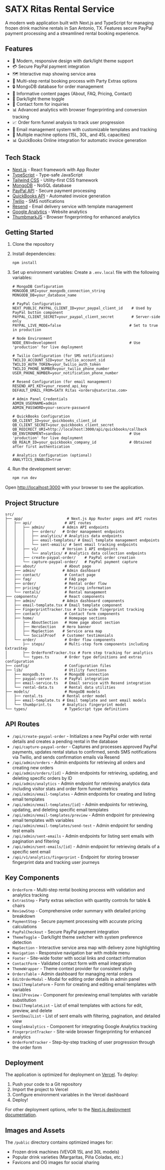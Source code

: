 # SATX Ritas Rental Service

A modern web application built with Next.js and TypeScript for managing frozen drink machine rentals in San Antonio, TX. Features secure PayPal payment processing and a streamlined rental booking experience.

## Features

- 🎨 Modern, responsive design with dark/light theme support
- 💳 Secure PayPal payment integration
- 🗺️ Interactive map showing service area
- 📱 Multi-step rental booking process with Party Extras options
- 🔒 MongoDB database for order management
- 📄 Informative content pages (About, FAQ, Pricing, Contact)
- 🌙 Dark/light theme toggle
- 📝 Contact form for inquiries
- 📊 Advanced analytics with browser fingerprinting and conversion tracking
- 📈 Order form funnel analysis to track user progression
- 📧 Email management system with customizable templates and tracking
- 🍹 Multiple machine options (15L, 30L, and 45L capacities)
- 📊 QuickBooks Online integration for automatic invoice generation

## Tech Stack

- [Next.js](https://nextjs.org/) - React framework with App Router
- [TypeScript](https://www.typescriptlang.org/) - Type-safe JavaScript
- [Tailwind CSS](https://tailwindcss.com/) - Utility-first CSS framework
- [MongoDB](https://www.mongodb.com/) - NoSQL database
- [PayPal API](https://developer.paypal.com/) - Secure payment processing
- [QuickBooks API](https://developer.intuit.com/) - Automated invoice generation
- [Twilio](https://www.twilio.com/) - SMS notifications
- [Resend](https://resend.com/) - Email delivery service with template management
- [Google Analytics](https://analytics.google.com/) - Website analytics
- [ThumbmarkJS](https://github.com/thumbmarkjs/thumbmarkjs) - Browser fingerprinting for enhanced analytics

## Getting Started

1. Clone the repository
2. Install dependencies:
   ```bash
   npm install
   ```
3. Set up environment variables:
   Create a `.env.local` file with the following variables:

   ```
   # MongoDB Configuration
   MONGODB_URI=your_mongodb_connection_string
   MONGODB_DB=your_database_name

   # PayPal Configuration
   NEXT_PUBLIC_PAYPAL_CLIENT_ID=your_paypal_client_id    # Used by PayPal button component
   PAYPAL_CLIENT_SECRET=your_paypal_client_secret        # Server-side only
   PAYPAL_LIVE_MODE=false                               # Set to true in production

   # Node Environment
   NODE_ENV=development                                 # Use 'production' for live deployment

   # Twilio Configuration (for SMS notifications)
   TWILIO_ACCOUNT_SID=your_twilio_account_sid
   TWILIO_AUTH_TOKEN=your_twilio_auth_token
   TWILIO_PHONE_NUMBER=your_twilio_phone_number
   USER_PHONE_NUMBER=your_notification_phone_number

   # Resend Configuration (for email management)
   RESEND_API_KEY=your_resend_api_key
   DEFAULT_EMAIL_FROM=SATX Ritas <orders@satxritas.com>

   # Admin Panel Credentials
   ADMIN_USERNAME=admin
   ADMIN_PASSWORD=your-secure-password

   # QuickBooks Configuration
   QB_CLIENT_ID=your_quickbooks_client_id
   QB_CLIENT_SECRET=your_quickbooks_client_secret
   QB_REDIRECT_URI=http://localhost:3000/api/quickbooks/callback
   QB_ENVIRONMENT=sandbox                               # Use 'production' for live deployment
   QB_REALM_ID=your_quickbooks_company_id               # Obtained after first authentication

   # Analytics Configuration (optional)
   ANALYTICS_ENABLED=true
   ```

4. Run the development server:
   ```bash
   npm run dev
   ```

Open [http://localhost:3000](http://localhost:3000) with your browser to see the application.

## Project Structure

```
src/
├── app/                    # Next.js App Router pages and API routes
│   ├── api/               # API routes
│   │   ├── admin/        # Admin API endpoints
│   │   │   ├── orders/   # Order management endpoints
│   │   │   ├── analytics/ # Analytics data endpoints
│   │   │   ├── email-templates/ # Email template management endpoints
│   │   │   └── sent-emails/ # Sent email tracking endpoints
│   │   ├── v1/           # Version 1 API endpoints
│   │   │   └── analytics/ # Analytics data collection endpoints
│   │   ├── create-paypal-order/    # PayPal order creation
│   │   └── capture-paypal-order/   # PayPal payment capture
│   ├── about/             # About page
│   ├── admin/            # Admin dashboard
│   ├── contact/           # Contact page
│   ├── faq/               # FAQ page
│   ├── order/             # Rental order flow
│   ├── pricing/           # Pricing information
│   └── rentals/           # Rental management
├── components/            # React components
│   ├── admin/            # Admin dashboard components
│   ├── email-template.tsx # Email template component
│   ├── FingerprintTracker.tsx # Site-wide fingerprint tracking
│   ├── contact/           # Contact form components
│   ├── home/              # Homepage sections
│   │   ├── AboutSection   # Home page about section
│   │   ├── HeroSection   # Hero banner
│   │   ├── MapSection    # Service area map
│   │   └── SocialProof   # Customer testimonials
│   └── order/             # Order flow components
│       ├── steps/         # Multi-step form components including ExtrasStep
│       ├── OrderFormTracker.tsx # Form step tracking for analytics
│       └── types.ts       # Order type definitions and extras configuration
├── config/                # Configuration files
├── lib/                   # Utility functions
│   ├── mongodb.ts         # MongoDB connection
│   ├── paypal-server.ts   # PayPal integration
│   ├── email-service.ts   # Email service with Resend integration
│   └── rental-data.ts     # Rental data utilities
├── models/                # MongoDB models
│   ├── rental.ts         # Rental order model
│   ├── email-template.ts # Email template and sent email models
│   └── thumbprint.ts     # Analytics fingerprint model
└── types/                 # TypeScript type definitions
```

## API Routes

- `/api/create-paypal-order` - Initializes a new PayPal order with rental details and creates a pending rental in the database
- `/api/capture-paypal-order` - Captures and processes approved PayPal payments, updates rental status to confirmed, sends SMS notifications via Twilio, and sends confirmation emails via Resend
- `/api/admin/orders` - Admin endpoints for retrieving all orders and creating new orders
- `/api/admin/orders/[id]` - Admin endpoints for retrieving, updating, and deleting specific orders by ID
- `/api/admin/analytics` - Admin endpoint for retrieving analytics data including visitor stats and order form funnel metrics
- `/api/admin/email-templates` - Admin endpoints for creating and listing email templates
- `/api/admin/email-templates/[id]` - Admin endpoints for retrieving, updating, and deleting specific email templates
- `/api/admin/email-templates/preview` - Admin endpoint for previewing email templates with variables
- `/api/admin/email-templates/send-test` - Admin endpoint for sending test emails
- `/api/admin/sent-emails` - Admin endpoints for listing sent emails with pagination and filtering
- `/api/admin/sent-emails/[id]` - Admin endpoint for retrieving details of a specific sent email
- `/api/v1/analytics/fingerprint` - Endpoint for storing browser fingerprint data and tracking user journeys

## Key Components

- `OrderForm` - Multi-step rental booking process with validation and analytics tracking
- `ExtrasStep` - Party extras selection with quantity controls for table & chairs
- `ReviewStep` - Comprehensive order summary with detailed pricing breakdown
- `PaymentStep` - Secure payment processing with accurate pricing calculations
- `PayPalCheckout` - Secure PayPal payment integration
- `ThemeToggle` - Dark/light theme switcher with system preference detection
- `MapSection` - Interactive service area map with delivery zone highlighting
- `Navigation` - Responsive navigation bar with mobile menu
- `Footer` - Site-wide footer with social links and contact information
- `ContactForm` - Validated contact form with email integration
- `ThemeWrapper` - Theme context provider for consistent styling
- `OrdersTable` - Admin dashboard for managing rental orders
- `EditOrderModal` - Modal for editing order details in admin panel
- `EmailTemplateForm` - Form for creating and editing email templates with variables
- `EmailPreview` - Component for previewing email templates with variable substitution
- `EmailTemplateList` - List of email templates with actions for edit, preview, and delete
- `SentEmailList` - List of sent emails with filtering, pagination, and detailed view
- `GoogleAnalytics` - Component for integrating Google Analytics tracking
- `FingerprintTracker` - Site-wide browser fingerprinting for enhanced analytics
- `OrderFormTracker` - Step-by-step tracking of user progression through the order form

## Deployment

The application is optimized for deployment on [Vercel](https://vercel.com). To deploy:

1. Push your code to a Git repository
2. Import the project to Vercel
3. Configure environment variables in the Vercel dashboard
4. Deploy!

For other deployment options, refer to the [Next.js deployment documentation](https://nextjs.org/docs/app/building-your-application/deploying).

## Images and Assets

The `/public` directory contains optimized images for:

- Frozen drink machines (VEVOR 15L and 30L models)
- Popular drink varieties (Margaritas, Piña Coladas, etc.)
- Favicons and OG images for social sharing
